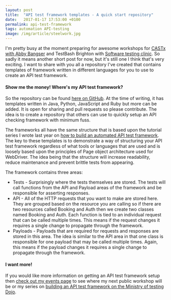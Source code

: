 ```yaml
---
layout: post
title:  "API test framework templates - A quick start repository"
date:   2017-01-17 17:53:00 +0100
permalink: api-test-framework
tags: automation API-testing
image: /img/article/steelwork.jpg
---
```


I'm pretty busy at the moment preparing for awesome workshops for [CASTx with Abby Bangser](https://www.associationforsoftwaretesting.org/conference/castx17/) and TestBash Brighton with [Software testing clinic](dojo.ministryoftesting.com/events/testbash-brighton-2017).  So sadly it means another short post for now, but it's still one I think that's very exciting.  I want to share with you all a repository I've created that contains templates of framework written in different languages for you to use to create an API test framework.

<h4>Show me the money! Where's my API test framework?</h4>

So the repository can be found [here on GitHub](https://github.com/mwinteringham/api-framework).   At the time of writing, it has templates written in Java, Python, JavaScript and Ruby but more can be added.  It is open for sharing and pull requests so please contribute.  The idea is to create a repository that others can use to quickly setup an API checking framework with minimum fuss.

The frameworks all have the same structure that is based upon the tutorial series I wrote last year on [how to build an automated API test framework](http://www.mwtestconsultancy.co.uk/build-automated-api-test-framework/).  The key to these templates is to demonstrate a way of structuring your API test framework regardless of what tools or languages that are used and is loosely based upon the principles of Page object architecture used for WebDriver.  The idea being that the structure will increase readability, reduce maintenance and prevent brittle tests from appearing.  

The framework contains three areas:

<ul>
<li>Tests - Surprisingly where the tests themselves are stored.  The tests will call functions from the API and Payload areas of the framework and be responsible for asserting responses.</li>
<li>API - All of the HTTP requests that you want to make are stored here.  They are grouped based on the resource you are calling so if there are two resources called Booking and Auth then we create two classes named Booking and Auth.  Each function is tied to an individual request that can be called multiple times.  This means if the request changes it requires a single change to propagate through the framework.</li>
<li>Payloads - Payloads that are required for requests and responses are stored in this area.  The idea is similar to the API area in that one class is responsible for one payload that may be called multiple times.  Again, this means if the payload changes it requires a single change to propagate through the framework.</li>
</ul>

<h4>I want more!</h4>

If you would like more information on getting an API test framework setup then [check out my events page](http://www.mwtestconsultancy.co.uk/events/) to see where my next public workshop will be or my series on [building an API test framework on the Ministry of testing Dojo](https://dojo.ministryoftesting.com/series/let-s-build-an-api-checking-framework-mark-winteringham).